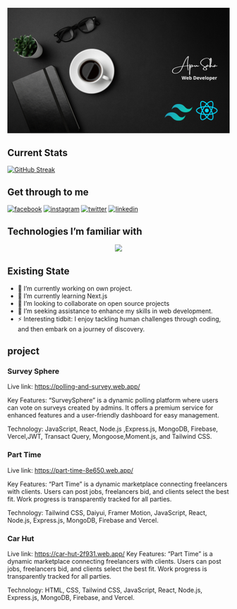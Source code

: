 
![Screenshot of a comment on a GitHub issue showing an image, added in the Markdown, of an Octocat smiling and raising a tentacle.](https://github.com/iamapusaha/iamapusaha/blob/main/assets/Apu_Saha.png?raw=true)

## Current Stats
[![GitHub Streak](https://github-readme-streak-stats.herokuapp.com?user=iamapusaha&theme=dark&hide_border=true&card_width=1000)](https://git.io/streak-stats)

## Get through to me
<!-- display the social media buttons in your README -->

[![facebook](https://github.com/shikhar1020jais1/Git-Social/blob/master/Icons/Facebook.png (Facebook))][1]
[![instagram](https://github.com/shikhar1020jais1/Git-Social/blob/master/Icons/Instagram.png (Instagram))][2]
[![twitter](https://github.com/shikhar1020jais1/Git-Social/blob/master/Icons/Twitter.png (Twitter))][3]
[![linkedin](https://github.com/shikhar1020jais1/Git-Social/blob/master/Icons/LinkedIn.png (LinkedIn))][4]

<!-- To Link your profile to the media buttons -->

[1]: https://www.facebook.com/apusahainfo
[2]: https://www.instagram.com/apusaha_unofficial/
[3]: https://twitter.com/iamapusaha
[4]: https://www.linkedin.com/in/apusaha/

## Technologies I’m familiar with
<p align="center">
  <a href="https://skillicons.dev">
    <img src="https://skillicons.dev/icons?i=html,css,bootstrap,tailwind,js,react,vite,nodejs,express,mongodb,firebase,vercel" />
  </a>
</p>

## Existing State
- 🔭 I’m currently working on own project.
- 🌱 I’m currently learning Next.js
- 👯 I’m looking to collaborate on open source projects
- 🤔 I’m seeking assistance to enhance my skills in web development. 
- ⚡ Interesting tidbit: I enjoy tackling human challenges through coding, and then embark on a journey of discovery.

## project

### Survey Sphere
Live link: https://polling-and-survey.web.app/

Key Features: “SurveySphere” is a dynamic polling platform where users can vote on
surveys created by admins. It offers a premium service for enhanced features and a
user-friendly dashboard for easy management.

Technology: JavaScript, React, Node.js ,Express.js, MongoDB, Firebase, Vercel,JWT, Transact
Query, Mongoose,Moment.js, and Tailwind CSS.

### Part Time
Live link: https://part-time-8e650.web.app/

Key Features: “Part Time” is a dynamic marketplace connecting freelancers with clients.
Users can post jobs, freelancers bid, and clients select the best fit. Work progress is
transparently tracked for all parties.

Technology: Tailwind CSS, Daiyui, Framer Motion, JavaScript, React, Node.js, Express.js,
MongoDB, Firebase and Vercel.

### Car Hut
Live link: https://car-hut-2f931.web.app/
Key Features: “Part Time” is a dynamic marketplace connecting freelancers with clients.
Users can post jobs, freelancers bid, and clients select the best fit. Work progress is
transparently tracked for all parties.

Technology: HTML, CSS, Tailwind CSS, JavaScript, React, Node.js, Express.js, MongoDB,
Firebase, and Vercel.

